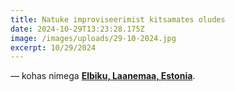 ```yaml
---
title: Natuke improviseerimist kitsamates oludes
date: 2024-10-29T13:23:28.175Z
image: /images/uploads/29-10-2024.jpg
excerpt: 10/29/2024
---
```

— kohas nimega **[Elbiku, Laanemaa, Estonia](https://www.facebook.com/Elbiku-Laanemaa-Estonia-100245206684565/?__tn__=kC*F)**.